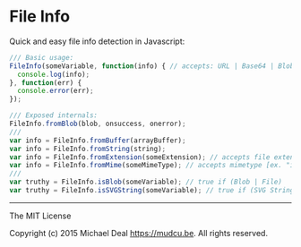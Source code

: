 # File Info

Quick and easy file info detection in Javascript:

```js
/// Basic usage:
FileInfo(someVariable, function(info) { // accepts: URL | Base64 | Blob | Buffer
  console.log(info);
}, function(err) {
  console.error(err);
});

/// Exposed internals:
FileInfo.fromBlob(blob, onsuccess, onerror);
///
var info = FileInfo.fromBuffer(arrayBuffer);
var info = FileInfo.fromString(string);
var info = FileInfo.fromExtension(someExtension); // accepts file extension [ex. "gif" | "webm"]
var info = FileInfo.fromMime(someMimeType); // accepts mimetype [ex. "image/gif" | "video/webm"]
///
var truthy = FileInfo.isBlob(someVariable); // true if (Blob | File)
var truthy = FileInfo.isSVGString(someVariable); // true if (SVG String | SVG Base64)
```
--------------------------------------------------------------------------------------------------------------

The MIT License

Copyright (c) 2015 Michael Deal <https://mudcu.be>. All rights reserved.

